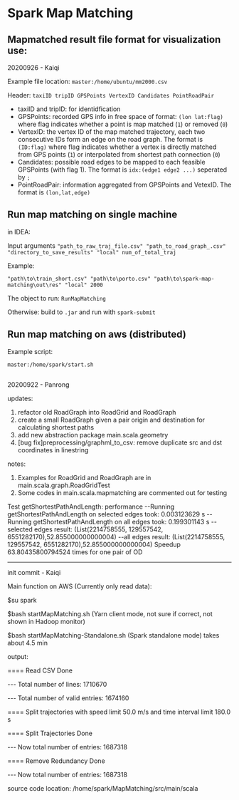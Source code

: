 # Spark Map Matching

## Mapmatched result file format for visualization use:
20200926 - Kaiqi

Example file location: 
`master:/home/ubuntu/mm2000.csv` 

Header: `taxiID	tripID GPSPoints VertexID Candidates PointRoadPair`

 - taxiID and tripID: for identidfication
 - GPSPoints: recorded GPS info in free space of format: `(lon lat:flag)` where flag indicates whether a point is map matched (`1`) or removed (`0`)
 - VertexID: the vertex ID of the map matched trajectory, each two consecutive IDs form an edge on the road graph. The format is `(ID:flag)` where flag indicates whether a vertex is directly matched from GPS points (`1`) or interpolated from shortest path connection (`0`)
 - Candidates: possible road edges to be mapped to each feasible GPSPoints (with flag 1). The format is `idx:(edge1 edge2 ...)` seperated by `;`
 -  PointRoadPair: information aggregated from GPSPoints and VetexID. The format is `(lon,lat,edge)`
 
 ## Run map matching on single machine
 in IDEA:
 
 Input arguments
 `"path_to_raw_traj_file.csv" "path_to_road_graph_.csv" "directory_to_save_results" "local" num_of_total_traj`
  
 Example:
 
 `"path\to\train_short.csv" "path\to\porto.csv" "path\to\spark-map-matching\out\res" "local" 2000`
 
 The object to run: `RunMapMatching`
 
 Otherwise: build to `.jar` and run with `spark-submit`
  ## Run map matching on aws (distributed)
  Example script:
  
  `master:/home/spark/start.sh`
 
 ##
 
20200922 - Panrong

updates:
1. refactor old RoadGraph into RoadGrid and RoadGraph
2. create a small RoadGraph given a pair origin and destination for calculating shortest paths
3. add new abstraction package main.scala.geometry
4. [bug fix]preprocessing/graphml_to_csv: remove duplicate src and dst coordinates in linestring

notes:
1. Examples for RoadGrid and RoadGraph are in main.scala.graph.RoadGridTest
2. Some codes in main.scala.mapmatching are commented out for testing

Test getShortestPathAndLength: performance
--Running getShortestPathAndLength on selected edges took: 0.003123629 s
--Running getShortestPathAndLength on all edges took: 0.199301143 s
--selected edges result: (List(2214758555, 129557542, 6551282170),52.855000000000004)
--all edges result: (List(2214758555, 129557542, 6551282170),52.855000000000004)
Speedup 63.80435800794524 times for one pair of OD

-------------------------------------------------

init commit - Kaiqi


Main function on AWS (Currently only read data):

  $su spark
	
  $bash startMapMatching.sh (Yarn client mode, not sure if correct, not shown in Hadoop monitor)
	
  $bash startMapMatching-Standalone.sh (Spark standalone mode) takes about 4.5 min
	
  output:
	
  ==== Read CSV Done
	
  --- Total number of lines: 1710670
	
  --- Total number of valid entries: 1674160
	
  ==== Split trajectories with speed limit 50.0 m/s and time interval limit 180.0 s
	
  ==== Split Trajectories Done
	
  --- Now total number of entries: 1687318
	
  ==== Remove Redundancy Done
	
  --- Now total number of entries: 1687318
	

source code location: /home/spark/MapMatching/src/main/scala

